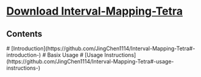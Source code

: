 # [Download Interval-Mapping-Tetra](https://github.com/JingChen1114/Interval-Mapping-Tetra/archive/master.zip)
<h2> Contents </h2>
# [Introduction](https://github.com/JingChen1114/Interval-Mapping-Tetra#-introduction-)
# Basix Usage
# [Usage Instructions] (https://github.com/JingChen1114/Interval-Mapping-Tetra#-usage-instructions-)

